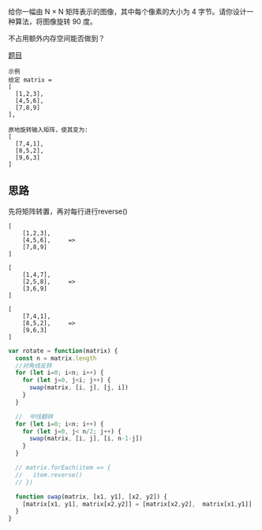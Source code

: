 给你一幅由 N × N 矩阵表示的图像，其中每个像素的大小为 4 字节。请你设计一种算法，将图像旋转 90 度。

不占用额外内存空间能否做到？

[题目](https://leetcode.cn/problems/rotate-matrix-lcci/description/)
```
示例
给定 matrix = 
[
  [1,2,3],
  [4,5,6],
  [7,8,9]
],

原地旋转输入矩阵，使其变为:
[
  [7,4,1],
  [8,5,2],
  [9,6,3]
]
```

## 思路
先将矩阵转置，再对每行进行reverse()
```
[                     
    [1,2,3],     
    [4,5,6],     =>   
    [7,8,9]
]

[
    [1,4,7],     
    [2,5,8],     =>   
    [3,6,9]
]

[
    [7,4,1],     
    [8,5,2],     =>   
    [9,6,3]
]
```
```js
var rotate = function(matrix) {
  const n = matrix.length
  //对角线反转
  for (let i=0; i<n; i++) {
    for (let j=0, j<i; j++) {
      swap(matrix, [i, j], [j, i])
    }
  }

  //  中线翻转
  for (let i=0; i<n; i++) {
    for (let j=0, j< n/2; j++) {
      swap(matrix, [i, j], [i, n-1-j])
    }
  }

  // matrix.forEach(item => {
  //   item.reverse()
  // })

  function swap(matrix, [x1, y1], [x2, y2]) {
    [matrix[x1, y1], matrix[x2,y2]] = [matrix[x2,y2],  matrix[x1,y1]]
  }
}

```
